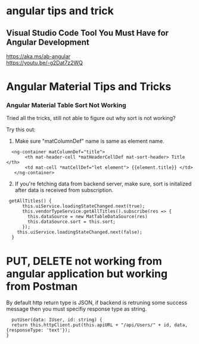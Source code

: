 # angular tips and trick

## Visual Studio Code Tool You Must Have for Angular Development
https://aka.ms/ab-angular<br>
https://youtu.be/-g2Dat7z2WQ

# Angular Material Tips and Tricks
### Angular Material Table Sort Not Working
Tried all the tricks, still not able to figure out why sort is not working?

Try this out:
1) Make sure "matColumnDef" name is same as element name.
  
  ```
    <ng-container matColumnDef="title">
         <th mat-header-cell *matHeaderCellDef mat-sort-header> Title </th>
         <td mat-cell *matCellDef="let element"> {{element.title}} </td>
     </ng-container>
  
  ```
  
2) If you're fetching data from backend server, make sure, sort is initalized after data is received from subscription.
  ```
   getAllTitles() {
        this.uiService.loadingStateChanged.next(true);
        this.vendorTypeService.getAllTitles().subscribe(res => {
          this.dataSource = new MatTableDataSource(res)
          this.dataSource.sort = this.sort;
        });
      this.uiService.loadingStateChanged.next(false);
    }
  ```
  
  ### 
  # PUT, DELETE not working from angular application but working from Postman
  
  By default http return type is JSON, if backend is retruning some success message then you must specifiy response type as string.
  
  ```
    putUser(data: IUser, id: string) {
    return this.httpClient.put(this.apiURL + "/api/Users/" + id, data, {responseType: 'text'});
  }

  ```
  
  
  
  
